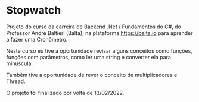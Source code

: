 # Stopwatch

Projeto do curso da carreira de Backend .Net / Fundamentos do C#, do Professor André Baltieri (Balta), na plataforma https://balta.io para aprender a fazer uma Cronômetro.

Neste curso eu tive a oportunidade revisar alguns conceitos como funções, funções com parâmetros, como ler uma string e converter ela para minúscula.

Também tive a oportunidade de rever o conceito de multiplicadores e Thread.

O projeto foi finalizado por volta de 13/02/2022.

